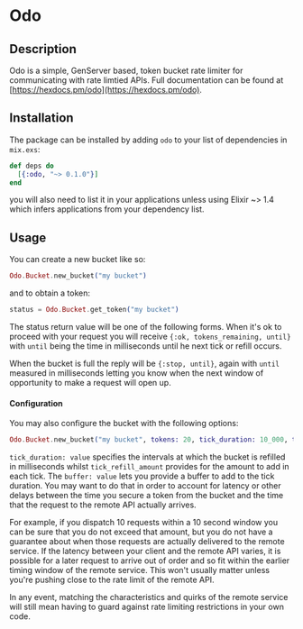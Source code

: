 # Odo

## Description

Odo is a simple, GenServer based, token bucket rate limiter for communicating with rate limtied APIs.  Full documentation 
can be found at [https://hexdocs.pm/odo](https://hexdocs.pm/odo).

## Installation

The package can be installed by adding `odo` to your list of dependencies in `mix.exs`:

```elixir
def deps do
  [{:odo, "~> 0.1.0"}]
end
```

you will also need to list it in your applications unless using Elixir ~> 1.4 which infers applications from
your dependency list.

## Usage

You can create a new bucket like so:

```elixir
Odo.Bucket.new_bucket("my bucket")
```

and to obtain a token:

```elixir
status = Odo.Bucket.get_token("my bucket")
```

The status return value will be one of the following forms.  When it's ok to proceed with your request you will receive
`{:ok, tokens_remaining, until}` with `until` being the time in milliseconds until he next tick or refill occurs.

When the bucket is full the reply will be `{:stop, until}`, again with `until` measured in milliseconds letting you know
when the next window of opportunity to make a request will open up.

#### Configuration

You may also configure the bucket with the following options:

```elixir
Odo.Bucket.new_bucket("my bucket", tokens: 20, tick_duration: 10_000, tick_refill_amount: 20, buffer: 200)
```

`tick_duration: value` specifies the intervals at which the bucket is refilled in milliseconds whilst `tick_refill_amount`
provides for the amount to add in each tick.  The `buffer: value` lets you provide a buffer to add to the tick duration.
You may want to do that in order to account for latency or other delays between the time you secure a token from the bucket
and the time that the request to the remote API actually arrives.

For example, if you dispatch 10 requests within a 10 second window you can be sure that you do not exceed that amount,
but you do not have a guarantee about when those requests are actually delivered to the remote service.  If the latency
between your client and the remote API varies, it is possible for a later request to arrive out of order and so fit
within the earlier timing window of the remote service.  This won't usually matter unless you're pushing close to the
rate limit of the remote API.

In any event, matching the characteristics and quirks of the remote service will still mean having to guard against
rate limiting restrictions in your own code.
 






